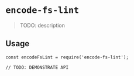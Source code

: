 # `encode-fs-lint`

> TODO: description

## Usage

```
const encodeFsLint = require('encode-fs-lint');

// TODO: DEMONSTRATE API
```
